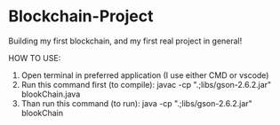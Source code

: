 # Blockchain-Project
Building my first blockchain, and my first real project in general!

HOW TO USE:

1. Open terminal in preferred application (I use either CMD or vscode)
2. Run this command first (to compile): javac -cp ".;libs/gson-2.6.2.jar" blookChain.java
3. Than run this command (to run): java -cp ".;libs/gson-2.6.2.jar" blookChain